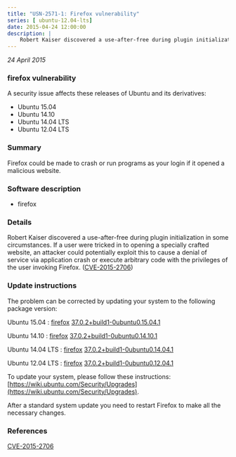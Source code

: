 ```yaml
---
title: "USN-2571-1: Firefox vulnerability"
series: [ ubuntu-12.04-lts]
date: 2015-04-24 12:00:00
description: |
    Robert Kaiser discovered a use-after-free during plugin initialization in some circumstances. If a user were tricked in to opening a specially crafted website, an attacker could potentially exploit this to cause a denial of service via application crash or execute arbitrary code with the privileges of the user invoking Firefox. ([CVE-2015-2706](http://people.ubuntu.com/~ubuntu-security/cve/CVE-2015-2706)) 
--- 
```

 
 

*24 April 2015*

### firefox vulnerability

A security issue affects these releases of Ubuntu and its derivatives:

* Ubuntu 15.04
* Ubuntu 14.10
* Ubuntu 14.04 LTS
* Ubuntu 12.04 LTS

### Summary

Firefox could be made to crash or run programs as your login if it opened a malicious website.

### Software description

* firefox 

### Details

Robert Kaiser discovered a use-after-free during plugin initialization in some circumstances. If a user were tricked in to opening a specially crafted website, an attacker could potentially exploit this to cause a denial of service via application crash or execute arbitrary code with the privileges of the user invoking Firefox. ([CVE-2015-2706](http://people.ubuntu.com/~ubuntu-security/cve/CVE-2015-2706)) 

### Update instructions

The problem can be corrected by updating your system to the following package version:

Ubuntu 15.04
 : [firefox](https://launchpad.net/ubuntu/+source/firefox) <span> [37.0.2+build1-0ubuntu0.15.04.1](https://launchpad.net/ubuntu/+source/firefox/37.0.2+build1-0ubuntu0.15.04.1) </span> 

Ubuntu 14.10
 : [firefox](https://launchpad.net/ubuntu/+source/firefox) <span> [37.0.2+build1-0ubuntu0.14.10.1](https://launchpad.net/ubuntu/+source/firefox/37.0.2+build1-0ubuntu0.14.10.1) </span> 

Ubuntu 14.04 LTS
 : [firefox](https://launchpad.net/ubuntu/+source/firefox) <span> [37.0.2+build1-0ubuntu0.14.04.1](https://launchpad.net/ubuntu/+source/firefox/37.0.2+build1-0ubuntu0.14.04.1) </span> 

Ubuntu 12.04 LTS
 : [firefox](https://launchpad.net/ubuntu/+source/firefox) <span> [37.0.2+build1-0ubuntu0.12.04.1](https://launchpad.net/ubuntu/+source/firefox/37.0.2+build1-0ubuntu0.12.04.1) </span> 

To update your system, please follow these instructions: [https://wiki.ubuntu.com/Security/Upgrades](https://wiki.ubuntu.com/Security/Upgrades).

After a standard system update you need to restart Firefox to make all the necessary changes. 

### References

 
 [CVE-2015-2706](http://people.ubuntu.com/~ubuntu-security/cve/CVE-2015-2706)
 

